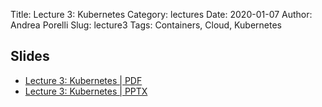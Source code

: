 Title: Lecture 3: Kubernetes
Category: lectures
Date: 2020-01-07
Author: Andrea Porelli
Slug: lecture3
Tags: Containers, Cloud, Kubernetes

## Slides

- [Lecture 3: Kubernetes | PDF]({attach}presentation/lecture3.pdf) 
- [Lecture 3: Kubernetes | PPTX]({attach}presentation/lecture3.pptx)
